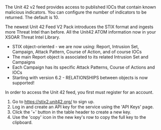 The Unit 42 v2 feed provides access to published IOCs that contain known malicious indicators. You can configure the number of indicators to be returned. The default is 10.

The newest Unit 42 Feed V2 Pack introduces the STIX format and ingests more Threat Intel than before. All the Unit42 ATOM information now in your XSOAR Threat Intel Library.

- STIX object-oriented - we are now using: Report, Intrusion Set, Campaign, Attack Pattern, Course of Action, and of course IOCs
- The main Report object is associated to its related Intrusion Set and Campaigns
- Each Campaign has its specific Attack Patterns, Course of Actions and IOCs 
- Starting with version 6.2 - RELATIONSHIPS between objects is now supported!

In order to access the Unit 42 feed, you first must register for an account.

1. Go to https://stix2.unit42.org/ to sign up.
2. Log in and create an API key for the service using the 'API Keys' page.
3. Click the '+' button in the table header to create a new key.
4. Use the 'copy' icon in the new key's row to copy the full key to the clipboard.
